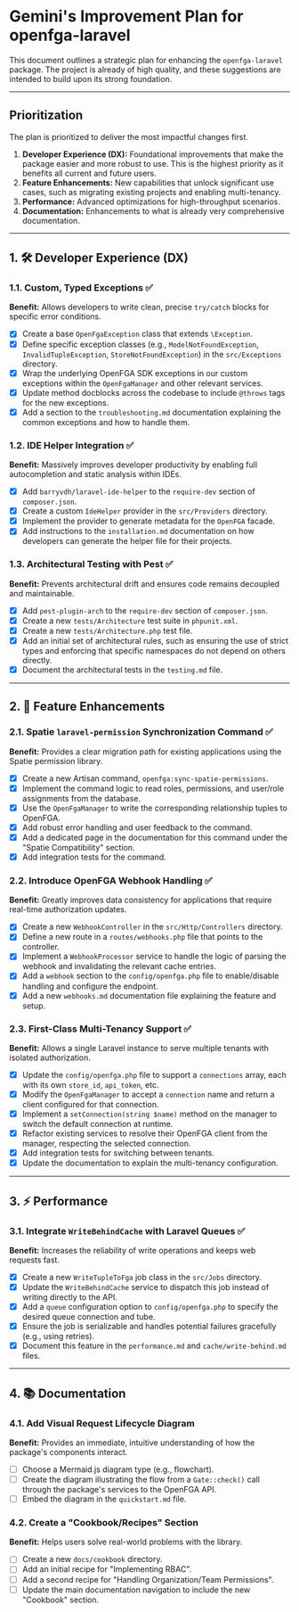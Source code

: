 # Gemini's Improvement Plan for openfga-laravel

This document outlines a strategic plan for enhancing the `openfga-laravel` package. The project is already of high quality, and these suggestions are intended to build upon its strong foundation.

---

## Prioritization

The plan is prioritized to deliver the most impactful changes first.

1.  **Developer Experience (DX):** Foundational improvements that make the package easier and more robust to use. This is the highest priority as it benefits all current and future users.
2.  **Feature Enhancements:** New capabilities that unlock significant use cases, such as migrating existing projects and enabling multi-tenancy.
3.  **Performance:** Advanced optimizations for high-throughput scenarios.
4.  **Documentation:** Enhancements to what is already very comprehensive documentation.

---

## 1. 🛠️ Developer Experience (DX)

### 1.1. Custom, Typed Exceptions ✅
**Benefit:** Allows developers to write clean, precise `try/catch` blocks for specific error conditions.

- [x] Create a base `OpenFgaException` class that extends `\Exception`.
- [x] Define specific exception classes (e.g., `ModelNotFoundException`, `InvalidTupleException`, `StoreNotFoundException`) in the `src/Exceptions` directory.
- [x] Wrap the underlying OpenFGA SDK exceptions in our custom exceptions within the `OpenFgaManager` and other relevant services.
- [x] Update method docblocks across the codebase to include `@throws` tags for the new exceptions.
- [x] Add a section to the `troubleshooting.md` documentation explaining the common exceptions and how to handle them.

### 1.2. IDE Helper Integration ✅
**Benefit:** Massively improves developer productivity by enabling full autocompletion and static analysis within IDEs.

- [x] Add `barryvdh/laravel-ide-helper` to the `require-dev` section of `composer.json`.
- [x] Create a custom `IdeHelper` provider in the `src/Providers` directory.
- [x] Implement the provider to generate metadata for the `OpenFGA` facade.
- [x] Add instructions to the `installation.md` documentation on how developers can generate the helper file for their projects.

### 1.3. Architectural Testing with Pest ✅
**Benefit:** Prevents architectural drift and ensures code remains decoupled and maintainable.

- [x] Add `pest-plugin-arch` to the `require-dev` section of `composer.json`.
- [x] Create a new `tests/Architecture` test suite in `phpunit.xml`.
- [x] Create a new `tests/Architecture.php` test file.
- [x] Add an initial set of architectural rules, such as ensuring the use of strict types and enforcing that specific namespaces do not depend on others directly.
- [x] Document the architectural tests in the `testing.md` file.

---

## 2. 🚀 Feature Enhancements

### 2.1. Spatie `laravel-permission` Synchronization Command ✅
**Benefit:** Provides a clear migration path for existing applications using the Spatie permission library.

- [x] Create a new Artisan command, `openfga:sync-spatie-permissions`.
- [x] Implement the command logic to read roles, permissions, and user/role assignments from the database.
- [x] Use the `OpenFgaManager` to write the corresponding relationship tuples to OpenFGA.
- [x] Add robust error handling and user feedback to the command.
- [x] Add a dedicated page in the documentation for this command under the "Spatie Compatibility" section.
- [x] Add integration tests for the command.

### 2.2. Introduce OpenFGA Webhook Handling ✅
**Benefit:** Greatly improves data consistency for applications that require real-time authorization updates.

- [x] Create a new `WebhookController` in the `src/Http/Controllers` directory.
- [x] Define a new route in a `routes/webhooks.php` file that points to the controller.
- [x] Implement a `WebhookProcessor` service to handle the logic of parsing the webhook and invalidating the relevant cache entries.
- [x] Add a `webhook` section to the `config/openfga.php` file to enable/disable handling and configure the endpoint.
- [x] Add a new `webhooks.md` documentation file explaining the feature and setup.

### 2.3. First-Class Multi-Tenancy Support ✅
**Benefit:** Allows a single Laravel instance to serve multiple tenants with isolated authorization.

- [x] Update the `config/openfga.php` file to support a `connections` array, each with its own `store_id`, `api_token`, etc.
- [x] Modify the `OpenFgaManager` to accept a `connection` name and return a client configured for that connection.
- [x] Implement a `setConnection(string $name)` method on the manager to switch the default connection at runtime.
- [x] Refactor existing services to resolve their OpenFGA client from the manager, respecting the selected connection.
- [x] Add integration tests for switching between tenants.
- [x] Update the documentation to explain the multi-tenancy configuration.

---

## 3. ⚡ Performance

### 3.1. Integrate `WriteBehindCache` with Laravel Queues ✅
**Benefit:** Increases the reliability of write operations and keeps web requests fast.

- [x] Create a new `WriteTupleToFga` job class in the `src/Jobs` directory.
- [x] Update the `WriteBehindCache` service to dispatch this job instead of writing directly to the API.
- [x] Add a `queue` configuration option to `config/openfga.php` to specify the desired queue connection and tube.
- [x] Ensure the job is serializable and handles potential failures gracefully (e.g., using retries).
- [x] Document this feature in the `performance.md` and `cache/write-behind.md` files.

---

## 4. 📚 Documentation

### 4.1. Add Visual Request Lifecycle Diagram
**Benefit:** Provides an immediate, intuitive understanding of how the package's components interact.

- [ ] Choose a Mermaid.js diagram type (e.g., flowchart).
- [ ] Create the diagram illustrating the flow from a `Gate::check()` call through the package's services to the OpenFGA API.
- [ ] Embed the diagram in the `quickstart.md` file.

### 4.2. Create a "Cookbook/Recipes" Section
**Benefit:** Helps users solve real-world problems with the library.

- [ ] Create a new `docs/cookbook` directory.
- [ ] Add an initial recipe for "Implementing RBAC".
- [ ] Add a second recipe for "Handling Organization/Team Permissions".
- [ ] Update the main documentation navigation to include the new "Cookbook" section.